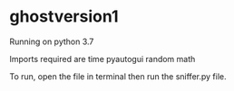 # ghostversion1

Running on python 3.7

Imports required are
time
pyautogui
random
math

To run, open the file in terminal then run the sniffer.py file.
